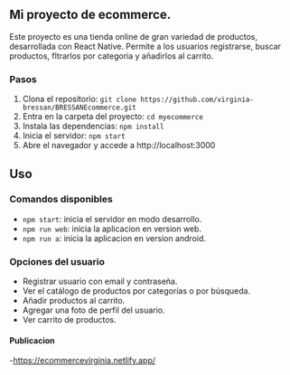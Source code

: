 ##  Mi proyecto de ecommerce.

Este proyecto es una tienda online de gran variedad de productos, desarrollada con React Native. Permite a los usuarios registrarse, buscar productos, fltrarlos por categoria y añadirlos al carrito.

### Pasos

1. Clona el repositorio: `git clone https://github.com/virginia-bressan/BRESSANEcommerce.git`
2. Entra en la carpeta del proyecto: `cd myecommerce`
3. Instala las dependencias: `npm install`
4. Inicia el servidor: `npm start`
5. Abre el navegador y accede a http://localhost:3000

## Uso

### Comandos disponibles

- `npm start`: inicia el servidor en modo desarrollo.
- `npm run web`: inicia la aplicacion en version web.
- `npm run a`: inicia la aplicacion en version android.

### Opciones del usuario

- Registrar usuario con email y contraseña.
- Ver el catálogo de productos por categorías o por búsqueda.
- Añadir productos al carrito.
- Agregar una foto de perfil del usuario.
- Ver carrito de productos.

#### Publicacion
-https://ecommercevirginia.netlify.app/